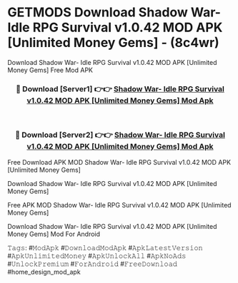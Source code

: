 # GETMODS Download Shadow War- Idle RPG Survival v1.0.42 MOD APK [Unlimited Money Gems] - (8c4wr)
Download Shadow War- Idle RPG Survival v1.0.42 MOD APK [Unlimited Money Gems] Free Mod APK

<div align="center">
<h3>🔴 Download [Server1] 👉👉 <a href="https://apk-comot.site?title=Shadow_War-_Idle_RPG_Survival_v1.0.42_MOD_APK_[Unlimited_Money_Gems]">Shadow War- Idle RPG Survival v1.0.42 MOD APK [Unlimited Money Gems] Mod Apk</a></h3><br>

<h3>🔴 Download [Server2] 👉👉 <a href="https://apk-comot.site?title=Shadow_War-_Idle_RPG_Survival_v1.0.42_MOD_APK_[Unlimited_Money_Gems]">Shadow War- Idle RPG Survival v1.0.42 MOD APK [Unlimited Money Gems] Mod Apk</a></h3>
</div>


Free Download APK MOD Shadow War- Idle RPG Survival v1.0.42 MOD APK [Unlimited Money Gems]

Download Shadow War- Idle RPG Survival v1.0.42 MOD APK [Unlimited Money Gems] 

Free APK MOD Shadow War- Idle RPG Survival v1.0.42 MOD APK [Unlimited Money Gems] 

Download Shadow War- Idle RPG Survival v1.0.42 MOD APK [Unlimited Money Gems] Mod For Android

𝚃𝚊𝚐𝚜: #𝙼𝚘𝚍𝙰𝚙𝚔 #𝙳𝚘𝚠𝚗𝚕𝚘𝚊𝚍𝙼𝚘𝚍𝙰𝚙𝚔 #𝙰𝚙𝚔𝙻𝚊𝚝𝚎𝚜𝚝𝚅𝚎𝚛𝚜𝚒𝚘𝚗 #𝙰𝚙𝚔𝚄𝚗𝚕𝚒𝚖𝚒𝚝𝚎𝚍𝙼𝚘𝚗𝚎𝚢 #𝙰𝚙𝚔𝚄𝚗𝚕𝚘𝚌𝚔𝙰𝚕𝚕 #𝙰𝚙𝚔𝙽𝚘𝙰𝚍𝚜 #𝚄𝚗𝚕𝚘𝚌𝚔𝙿𝚛𝚎𝚖𝚒𝚞𝚖 #𝙵𝚘𝚛𝙰𝚗𝚍𝚛𝚘𝚒𝚍 #𝙵𝚛𝚎𝚎𝙳𝚘𝚠𝚗𝚕𝚘𝚊𝚍 #home_design_mod_apk